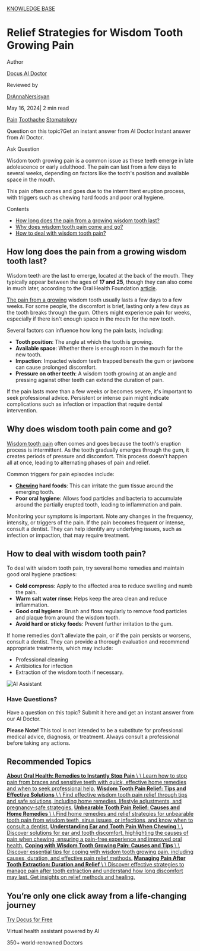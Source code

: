 [KNOWLEDGE BASE](https://docus.ai/knowledge-base)

# Relief Strategies for Wisdom Tooth Growing Pain

Author

[Docus AI Doctor](https://docus.ai/ai-doctor)

Reviewed by

[DrAnnaNersisyan](https://docus.ai/author/dr-anna-nersisyan)

May 16, 2024\| 2 min read

[Pain](https://docus.ai/tags/pain) [Toothache](https://docus.ai/tags/toothache) [Stomatology](https://docus.ai/tags/stomatology)

Question on this topic?Get an instant answer from AI Doctor.Instant answer from AI Doctor.

Ask Question

Wisdom tooth growing pain is a common issue as these teeth emerge in late adolescence or early adulthood. The pain can last from a few days to several weeks, depending on factors like the tooth's position and available space in the mouth.

This pain often comes and goes due to the intermittent eruption process, with triggers such as chewing hard foods and poor oral hygiene.

Contents

- [How long does the pain from a growing wisdom tooth last?](https://docus.ai/knowledge-base/strategies-for-wisdom-tooth-growing-pain#how-long-does-the-pain-from-a-growing-wisdom-tooth-last)
- [Why does wisdom tooth pain come and go?](https://docus.ai/knowledge-base/strategies-for-wisdom-tooth-growing-pain#why-does-wisdom-tooth-pain-come-and-go)
- [How to deal with wisdom tooth pain?](https://docus.ai/knowledge-base/strategies-for-wisdom-tooth-growing-pain#how-to-deal-with-wisdom-tooth-pain)

## How long does the pain from a growing wisdom tooth last?

Wisdom teeth are the last to emerge, located at the back of the mouth. They typically appear between the ages of **17 and 25**, though they can also come in much later, according to the Oral Health Foundation [article](https://www.dentalhealth.org/wisdom-teeth).

[The pain from a growing](https://docus.ai/knowledge-base/coping-with-wisdom-tooth-growing-pain) wisdom tooth usually lasts a few days to a few weeks. For some people, the discomfort is brief, lasting only a few days as the tooth breaks through the gum. Others might experience pain for weeks, especially if there isn't enough space in the mouth for the new tooth.

Several factors can influence how long the pain lasts, including:

- **Tooth position**: The angle at which the tooth is growing.
- **Available space**: Whether there is enough room in the mouth for the new tooth.
- **Impaction**: Impacted wisdom teeth trapped beneath the gum or jawbone can cause prolonged discomfort.
- **Pressure on other teeth**: A wisdom tooth growing at an angle and pressing against other teeth can extend the duration of pain.

If the pain lasts more than a few weeks or becomes severe, it's important to seek professional advice. Persistent or intense pain might indicate complications such as infection or impaction that require dental intervention.

## Why does wisdom tooth pain come and go?

[Wisdom tooth pain](https://docus.ai/knowledge-base/wisdom-tooth-pain-relief-tips-and-solutions) often comes and goes because the tooth's eruption process is intermittent. As the tooth gradually emerges through the gum, it creates periods of pressure and discomfort. This process doesn't happen all at once, leading to alternating phases of pain and relief.

Common triggers for pain episodes include:

- **[Chewing](https://docus.ai/knowledge-base/understanding-ear-and-tooth-pain-when-chewing) hard foods**: This can irritate the gum tissue around the emerging tooth.
- **Poor oral hygiene**: Allows food particles and bacteria to accumulate around the partially erupted tooth, leading to inflammation and pain.

Monitoring your symptoms is important. Note any changes in the frequency, intensity, or triggers of the pain. If the pain becomes frequent or intense, consult a dentist. They can help identify any underlying issues, such as infection or impaction, that may require treatment.

## How to deal with wisdom tooth pain?

To deal with wisdom tooth pain, try several home remedies and maintain good oral hygiene practices:

- **Cold compress**: Apply to the affected area to reduce swelling and numb the pain.
- **Warm salt water rinse**: Helps keep the area clean and reduce inflammation.
- **Good oral hygiene**: Brush and floss regularly to remove food particles and plaque from around the wisdom tooth.
- **Avoid hard or sticky foods**: Prevent further irritation to the gum.

If home remedies don't alleviate the pain, or if the pain persists or worsens, consult a dentist. They can provide a thorough evaluation and recommend appropriate treatments, which may include:

- Professional cleaning
- Antibiotics for infection
- Extraction of the wisdom tooth if necessary.

![AI Assistant](https://docus.ai/images/small-assistant.png)

### Have Questions?

Have a question on this topic? Submit it here and get an instant answer from our AI Doctor.

**Please Note!** This tool is not intended to be a substitute for professional medical advice, diagnosis, or treatment. Always consult a professional before taking any actions.

## Recommended Topics

[**About Oral Health: Remedies to Instantly Stop Pain** \\
\\
Learn how to stop pain from braces and sensitive teeth with quick, effective home remedies and when to seek professional help.](https://docus.ai/knowledge-base/remedies-to-instantly-stop-pain) [**Wisdom Tooth Pain Relief: Tips and Effective Solutions** \\
\\
Find effective wisdom tooth pain relief through tips and safe solutions, including home remedies, lifestyle adjustments, and pregnancy-safe strategies.](https://docus.ai/knowledge-base/wisdom-tooth-pain-relief-tips-and-solutions) [**Unbearable Tooth Pain Relief: Causes and Home Remedies** \\
\\
Find home remedies and relief strategies for unbearable tooth pain from wisdom teeth, sinus issues, or infections, and know when to consult a dentist.](https://docus.ai/knowledge-base/unbearable-tooth-pain-relief) [**Understanding Ear and Tooth Pain When Chewing** \\
\\
Discover solutions for ear and tooth discomfort, highlighting the causes of pain when chewing, ensuring a pain-free experience and improved oral health.](https://docus.ai/knowledge-base/understanding-ear-and-tooth-pain-when-chewing) [**Coping with Wisdom Tooth Growing Pain: Causes and Tips** \\
\\
Discover essential tips for coping with wisdom tooth growing pain, including causes, duration, and effective pain relief methods.](https://docus.ai/knowledge-base/coping-with-wisdom-tooth-growing-pain) [**Managing Pain After Tooth Extraction: Duration and Relief** \\
\\
Discover effective strategies to manage pain after tooth extraction and understand how long discomfort may last. Get insights on relief methods and healing.](https://docus.ai/knowledge-base/managing-pain-after-tooth-extraction)

## You’re only one click away from a life-changing journey

[Try Docus for Free](https://my.docus.ai/auth/signup)

Virtual health assistant powered by AI

350+ world-renowned Doctors